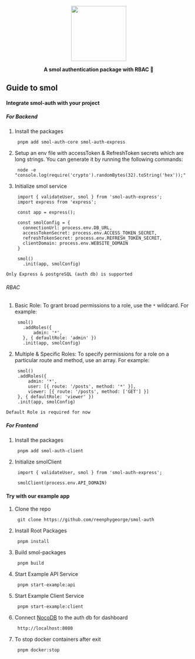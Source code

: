 <div align="center">
  <p>
  <img src="https://res.cloudinary.com/rxg/image/upload/v1701412436/smol-auth/smol-removebg-preview_1_ssj3gm.png" height="150"/>
  </p>
  <b> A smol authentication package with RBAC 🔐 </b>
</div>

## Guide to smol

#### Integrate smol-auth with your project

##### For Backend

1. Install the packages

        pnpm add smol-auth-core smol-auth-express

2. Setup an env file with accessToken & RefreshToken secrets which are long strings. You can generate it by running the following commands:

        node -e "console.log(require('crypto').randomBytes(32).toString('hex'));"

3. Initialize smol service

        import { validateUser, smol } from 'smol-auth-express';
        import express from 'express';

        const app = express();

        const smolConfig = {
          connectionUrl: process.env.DB_URL,
          accessTokenSecret: process.env.ACCESS_TOKEN_SECRET,
          refreshTokenSecret: process.env.REFRESH_TOKEN_SECRET,
          clientDomain: process.env.WEBSITE_DOMAIN
        }

        smol()
          .init(app, smolConfig)

`Only Express & postgreSQL (auth db) is supported`

###### RBAC
1. Basic Role: To grant broad permissions to a role, use the `*` wildcard. For example:

        smol()
          .addRoles({
              admin: '*',
          }, { defaultRole: 'admin' })
          .init(app, smolConfig)

2. Multiple & Specific Roles: To specify permissions for a role on a particular route and method, use an array. For example:

        smol()
        .addRoles({
            admin: '*',
            user: [{ route: '/posts', method: '*' }],
            viewer: [{ route: '/posts', method: ['GET'] }]
        }, { defaultRole: 'viewer' })
        .init(app, smolConfig)

`Default Role is required for now`

##### For Frontend

1. Install the packages

        pnpm add smol-auth-client

2. Initialize smolClient

        import { validateUser, smol } from 'smol-auth-express';

        smolClient(process.env.API_DOMAIN)


#### Try with our example app

1. Clone the repo 

        git clone https://github.com/reenphygeorge/smol-auth

2. Install Root Packages

        pnpm install

3. Build smol-packages

        pnpm build

4. Start Example API Service

        pnpm start-example:api

5. Start Example Client Service

        pnpm start-example:client

6. Connect [NocoDB]('https://docs.nocodb.com/data-sources/connect-to-data-source/') to the auth db for dashboard

        http://localhost:8080

7. To stop docker containers after exit

        pnpm docker:stop
